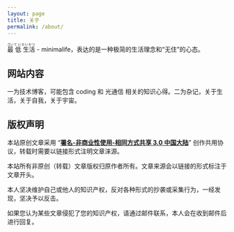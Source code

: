 ```yaml
---
layout: page
title: 关于
permalink: /about/
---
```


<ruby>
    最<rt>さい</rt>
    低<rt>てい</rt>
    生活<rt>せいかつ</rt>
</ruby> - minimalife，表达的是一种极简的生活理念和“无住”的心态。

## 网站内容

一为技术博客，可能包含 coding 和 光通信 相关的知识心得。二为杂记，关于生活，关于自我，关于宇宙。

## 版权声明

本站原创文章采用 “**[署名-非商业性使用-相同方式共享 3.0 中国大陆](https://creativecommons.org/licenses/by-nc-sa/3.0/cn/)**” 创作共用协议，转载时需要以链接形式注明文章涞源。

本站所有非原创（转载）文章版权归原作者所有。文章来源会以链接的形式标注于文章开头。

本人坚决维护自己或他人的知识产权，反对各种形式的抄袭或采集行为，一经发现，坚决予以反击。

如果您认为某些文章侵犯了您的知识产权，请通过邮件联系，本人会在收到邮件后进行回复。
